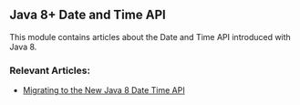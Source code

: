 ## Java 8+ Date and Time API 

This module contains articles about the Date and Time API introduced with Java 8.

### Relevant Articles: 
- [Migrating to the New Java 8 Date Time API](http://www.baeldung.com/migrating-to-java-8-date-time-api)
